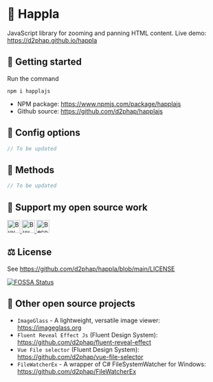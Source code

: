 # 🦛 Happla
JavaScript library for zooming and panning HTML content. Live demo: https://d2phap.github.io/happla


## 🚀 Getting started
Run the command
```
npm i happlajs
```

- NPM package: https://www.npmjs.com/package/happlajs
- Github source: https://github.com/d2phap/happlajs


## 🧱 Config options
```ts
// To be updated
```


## 🏹 Methods
```ts
// To be updated
```


## 💖 Support my open source work
<a href="https://www.patreon.com/d2phap" target="_blank" title="Become a patron">
<img src="https://img.shields.io/badge/Patreon-@d2phap%20-e85b46.svg?maxAge=3600" height="30" alt="Buy me a beer?">
</a>

<a href="https://www.paypal.me/d2phap" target="_blank" title="Buy me a beer?">
<img src="https://img.shields.io/badge/PayPal-Donate%20$10%20-0070ba.svg?maxAge=3600" height="30" alt="Buy me a beer?">
</a>

<a href="https://github.com/sponsors/d2phap" target="_blank" title="Become a sponsor">
<img src="https://img.shields.io/badge/Github-@d2phap-24292e.svg?maxAge=3600" height="30" alt="Become a sponsor">
</a>



## ⚖ License
See https://github.com/d2phap/happla/blob/main/LICENSE

[![FOSSA Status](https://app.fossa.com/api/projects/git%2Bgithub.com%2Fd2phap%2Fhappla.svg?type=large)](https://app.fossa.com/projects/git%2Bgithub.com%2Fd2phap%2Fhappla?ref=badge_large)


## 💪 Other open source projects
- `ImageGlass` - A lightweight, versatile image viewer: https://imageglass.org
- `Fluent Reveal Effect Js` (Fluent Design System): https://github.com/d2phap/fluent-reveal-effect
- `Vue File selector` (Fluent Design System): https://github.com/d2phap/vue-file-selector
- `FileWatcherEx` - A wrapper of C# FileSystemWatcher for Windows: https://github.com/d2phap/FileWatcherEx
